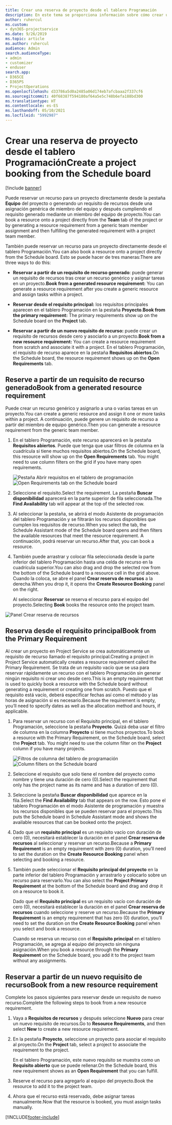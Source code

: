 ```yaml
---
title: Crear una reserva de proyecto desde el tablero Programación
description: En este tema se proporciona información sobre cómo crear una reserva de proyecto desde el tablero Programación.
author: ruhercul
ms.custom:
- dyn365-projectservice
ms.date: 9/26/2019
ms.topic: article
ms.author: ruhercul
audience: Admin
search.audienceType:
- admin
- customizer
- enduser
search.app:
- D365CE
- D365PS
- ProjectOperations
ms.openlocfilehash: d33786a5d0a2485a06d174eb7afcbaaa2f337cf6
ms.sourcegitcommit: 40f68387f594180af64a5e5c748b6efa188bd300
ms.translationtype: HT
ms.contentlocale: es-ES
ms.lasthandoff: 05/10/2021
ms.locfileid: "5992987"
---
```

# <a name="create-a-project-booking-from-the-schedule-board"></a><span data-ttu-id="e11a5-103">Crear una reserva de proyecto desde el tablero Programación</span><span class="sxs-lookup"><span data-stu-id="e11a5-103">Create a project booking from the Schedule board</span></span>

[!include [banner](../includes/psa-now-project-operations.md)]

<span data-ttu-id="e11a5-104">Puede reservar un recurso para un proyecto directamente desde la pestaña **Equipo** del proyecto o generando un requisito de recursos desde una asignación genérica de miembro del equipo y después cumpliendo el requisito generado mediante un miembro del equipo de proyecto.</span><span class="sxs-lookup"><span data-stu-id="e11a5-104">You can book a resource onto a project directly from the **Team** tab of the project or by generating a resource requirement from a generic team member assignment and then fulfilling the generated requirement with a project team member.</span></span>

<span data-ttu-id="e11a5-105">También puede reservar un recurso para un proyecto directamente desde el tablero Programación.</span><span class="sxs-lookup"><span data-stu-id="e11a5-105">You can also book a resource onto a project directly from the Schedule board.</span></span> <span data-ttu-id="e11a5-106">Esto se puede hacer de tres maneras:</span><span class="sxs-lookup"><span data-stu-id="e11a5-106">There are three ways to do this:</span></span>

- <span data-ttu-id="e11a5-107">**Reservar a partir de un requisito de recurso generado**: puede generar un requisito de recursos tras crear un recurso genérico y asignar tareas en un proyecto.</span><span class="sxs-lookup"><span data-stu-id="e11a5-107">**Book from a generated resource requirement:** You can generate a resource requirement after you create a generic resource and assign tasks within a project.</span></span>

- <span data-ttu-id="e11a5-108">**Reservar desde el requisito principal:** los requisitos principales aparecen en el tablero Programación en la pestaña **Proyecto**.</span><span class="sxs-lookup"><span data-stu-id="e11a5-108">**Book from the primary requirement:** The primary requirements show up on the Schedule board on the **Project** tab.</span></span> 

- <span data-ttu-id="e11a5-109">**Reservar a partir de un nuevo requisito de recurso:** puede crear un requisito de recursos desde cero y asociarlo a un proyecto.</span><span class="sxs-lookup"><span data-stu-id="e11a5-109">**Book from a new resource requirement:** You can create a resource requirement from scratch and associate it with a project.</span></span> <span data-ttu-id="e11a5-110">En el tablero Programación, el requisito de recurso aparece en la pestaña **Requisitos abiertos**.</span><span class="sxs-lookup"><span data-stu-id="e11a5-110">On the Schedule board, the resource requirement shows up on the **Open Requirements** tab.</span></span>

## <a name="book-from-a-generated-resource-requirement"></a><span data-ttu-id="e11a5-111">Reserve a partir de un requisito de recurso generado</span><span class="sxs-lookup"><span data-stu-id="e11a5-111">Book from a generated resource requirement</span></span>

<span data-ttu-id="e11a5-112">Puede crear un recurso genérico y asignarlo a una o varias tareas en un proyecto.</span><span class="sxs-lookup"><span data-stu-id="e11a5-112">You can create a generic resource and assign it one or more tasks within a project.</span></span> <span data-ttu-id="e11a5-113">A continuación, puede genere un requisito de recurso a partir del miembro de equipo genérico.</span><span class="sxs-lookup"><span data-stu-id="e11a5-113">Then you can generate a resource requirement from the generic team member.</span></span> 

1.  <span data-ttu-id="e11a5-114">En el tablero Programación, este recurso aparecerá en la pestaña **Requisitos abiertos**. Puede que tenga que usar filtros de columna en la cuadrícula si tiene muchos requisitos abiertos.</span><span class="sxs-lookup"><span data-stu-id="e11a5-114">On the Schedule board, this resource will show up on the **Open Requirements** tab. You might need to use column filters on the grid if you have many open requirements.</span></span> 

    <span data-ttu-id="e11a5-115">![Pestaña Abrir requisitos en el tablero de programación](media/FAQ-Project-Booking-Schedule-Board-1.png "Captura de pantalla de la tabla de reservas y asignaciones")</span><span class="sxs-lookup"><span data-stu-id="e11a5-115">![Open Requirements tab on the Schedule board](media/FAQ-Project-Booking-Schedule-Board-1.png "Screenshot of bookings and assignments table")</span></span>

2. <span data-ttu-id="e11a5-116">Seleccione el requisito.</span><span class="sxs-lookup"><span data-stu-id="e11a5-116">Select the requirement.</span></span> <span data-ttu-id="e11a5-117">La pestaña **Buscar disponibilidad** aparecerá en la parte superior de fila seleccionada.</span><span class="sxs-lookup"><span data-stu-id="e11a5-117">The **Find Availability** tab will appear at the top of the selected row.</span></span>
 
3. <span data-ttu-id="e11a5-118">Al seleccionar la pestaña, se abrirá el modo Asistente de programación del tablero Programación y se filtrarán los recursos disponibles que cumplen los requisitos de recurso.</span><span class="sxs-lookup"><span data-stu-id="e11a5-118">When you select the tab, the Schedule Assistant mode of the Schedule board opens and then filters the available resources that meet the resource requirement.</span></span> <span data-ttu-id="e11a5-119">A continuación, podrá reservar un recurso.</span><span class="sxs-lookup"><span data-stu-id="e11a5-119">After that, you can book a resource.</span></span>

4. <span data-ttu-id="e11a5-120">También puede arrastrar y colocar fila seleccionada desde la parte inferior del tablero Programación hasta una celda de recurso en la cuadrícula superior.</span><span class="sxs-lookup"><span data-stu-id="e11a5-120">You can also drag and drop the selected row from the bottom of the Schedule board to a resource cell in the grid above.</span></span> <span data-ttu-id="e11a5-121">Cuando la coloca, se abre el panel **Crear reserva de recursos** a la derecha.</span><span class="sxs-lookup"><span data-stu-id="e11a5-121">When you drop it, it opens the **Create Resource Booking** panel on the right.</span></span>

    <span data-ttu-id="e11a5-122">Al seleccionar **Reservar** se reserva el recurso para el equipo del proyecto.</span><span class="sxs-lookup"><span data-stu-id="e11a5-122">Selecting **Book** books the resource onto the project team.</span></span>

![Panel Crear reserva de recursos](media/FAQ-Project-Booking-Schedule-Board-6.png "")
 

## <a name="book-from-the-primary-requirement"></a><span data-ttu-id="e11a5-124">Reserva desde el requisito principal</span><span class="sxs-lookup"><span data-stu-id="e11a5-124">Book from the Primary Requirement</span></span>

<span data-ttu-id="e11a5-125">Al crear un proyecto en Project Service se crea automáticamente un requisito de recurso llamado el requisito principal.</span><span class="sxs-lookup"><span data-stu-id="e11a5-125">Creating a project in Project Service automatically creates a resource requirement called the Primary Requirement.</span></span> <span data-ttu-id="e11a5-126">Se trata de un requisito vacío que se usa para reservar rápidamente un recurso con el tablero Programación sin generar ningún requisito ni crear uno desde cero.</span><span class="sxs-lookup"><span data-stu-id="e11a5-126">This is an empty requirement that is used to quickly book a resource with the Schedule board without generating a requirement or creating one from scratch.</span></span> <span data-ttu-id="e11a5-127">Puesto que el requisito está vacío, deberá especificar fechas así como el método y las horas de asignación si es necesario.</span><span class="sxs-lookup"><span data-stu-id="e11a5-127">Because the requirement is empty, you’ll need to specify dates as well as the allocation method and hours, if applicable.</span></span> 

1. <span data-ttu-id="e11a5-128">Para reservar un recurso con el Requisito principal, en el tablero Programación, seleccione la pestaña **Proyecto**. Quizá deba usar el filtro de columna en la columna **Proyecto** si tiene muchos proyectos.</span><span class="sxs-lookup"><span data-stu-id="e11a5-128">To book a resource with the Primary Requirement, on the Schedule board, select the **Project** tab. You might need to use the column filter on the **Project** column if you have many projects.</span></span>

   <span data-ttu-id="e11a5-129">![Filtros de columna del tablero de programación](media/FAQ-Project-Booking-Schedule-Board-2.png "Captura de pantalla de la tabla de reservas y asignaciones")</span><span class="sxs-lookup"><span data-stu-id="e11a5-129">![Column filters on the Schedule board](media/FAQ-Project-Booking-Schedule-Board-2.png "Screenshot of bookings and assignments table")</span></span>

2. <span data-ttu-id="e11a5-130">Seleccione el requisito que solo tiene el nombre del proyecto como nombre y tiene una duración de cero (0).</span><span class="sxs-lookup"><span data-stu-id="e11a5-130">Select the requirement that only has the project name as its name and has a duration of zero (0).</span></span>

3. <span data-ttu-id="e11a5-131">Seleccione la pestaña **Buscar disponibilidad** que aparece en la fila.</span><span class="sxs-lookup"><span data-stu-id="e11a5-131">Select the **Find Availability** tab that appears on the row.</span></span> <span data-ttu-id="e11a5-132">Esto pone el tablero Programación en el modo Asistente de programación y muestra los recursos disponibles que se pueden reservar para el proyecto.</span><span class="sxs-lookup"><span data-stu-id="e11a5-132">This puts the Schedule board in Schedule Assistant mode and shows the available resources that can be booked onto the project.</span></span>

4. <span data-ttu-id="e11a5-133">Dado que un **requisito principal** es un requisito vacío con duración de cero (0), necesitará establecer la duración en el panel **Crear reserva de recursos** al seleccionar y reservar un recurso.</span><span class="sxs-lookup"><span data-stu-id="e11a5-133">Because a **Primary Requirement** is an empty requirement with zero (0) duration, you’ll need to set the duration on the **Create Resource Booking** panel when selecting and booking a resource.</span></span>

5. <span data-ttu-id="e11a5-134">También puede seleccionar el **Requisito principal del proyecto** en la parte inferior del tablero Programación y arrastrarlo y colocarlo sobre un recurso para reservarlo.</span><span class="sxs-lookup"><span data-stu-id="e11a5-134">You can also select the **Project Primary Requirement** at the bottom of the Schedule board and drag and drop it on a resource to book it.</span></span>
 
    <span data-ttu-id="e11a5-135">Dado que el **Requisito principal** es un requisito vacío con duración de cero (0), necesitará establecer la duración en el panel **Crear reserva de recursos** cuando seleccione y reserve un recurso.</span><span class="sxs-lookup"><span data-stu-id="e11a5-135">Because the **Primary Requirement** is an empty requirement that has zero (0) duration, you’ll need to set the duration on the **Create Resource Booking** panel when you select and book a resource.</span></span>
 
    <span data-ttu-id="e11a5-136">Cuando se reserva un recurso con el **Requisito principal** en el tablero Programación, se agrega al equipo del proyecto sin ninguna asignación.</span><span class="sxs-lookup"><span data-stu-id="e11a5-136">When you book a resource through the **Primary Requirement** on the Schedule board, you add it to the project team without any assignments.</span></span>
 
## <a name="book-from-a-new-resource-requirement"></a><span data-ttu-id="e11a5-137">Reservar a partir de un nuevo requisito de recurso</span><span class="sxs-lookup"><span data-stu-id="e11a5-137">Book from a new resource requirement</span></span>
<span data-ttu-id="e11a5-138">Complete los pasos siguientes para reservar desde un requisito de nuevo recurso.</span><span class="sxs-lookup"><span data-stu-id="e11a5-138">Complete the following steps to book from a new resource requirement.</span></span> 

1. <span data-ttu-id="e11a5-139">Vaya a **Requisitos de recursos** y después seleccione **Nuevo** para crear un nuevo requisito de recursos.</span><span class="sxs-lookup"><span data-stu-id="e11a5-139">Go to **Resource Requirements**, and then select **New** to create a new resource requirement.</span></span>

2. <span data-ttu-id="e11a5-140">En la pestaña **Proyecto**, seleccione un proyecto para asociar el requisito al proyecto.</span><span class="sxs-lookup"><span data-stu-id="e11a5-140">On the **Project** tab, select a project to associate the requirement to the project.</span></span>
 
    <span data-ttu-id="e11a5-141">En el tablero Programación, este nuevo requisito se muestra como un **Requisito abierto** que se puede rellenar.</span><span class="sxs-lookup"><span data-stu-id="e11a5-141">On the Schedule board, this new requirement shows as an **Open Requirement** that you can fulfill.</span></span>

3. <span data-ttu-id="e11a5-142">Reserve el recurso para agregarlo al equipo del proyecto.</span><span class="sxs-lookup"><span data-stu-id="e11a5-142">Book the resource to add it to the project team.</span></span>

4. <span data-ttu-id="e11a5-143">Ahora que el recurso está reservado, debe asignar tareas manualmente.</span><span class="sxs-lookup"><span data-stu-id="e11a5-143">Now that the resource is booked, you must assign tasks manually.</span></span>



[!INCLUDE[footer-include](../includes/footer-banner.md)]